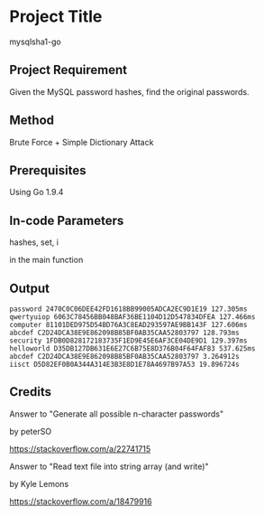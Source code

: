# Project Title

mysqlsha1-go

## Project Requirement

Given the MySQL password hashes, find the original passwords.

## Method

Brute Force + Simple Dictionary Attack

## Prerequisites

Using Go 1.9.4

## In-code Parameters

hashes, set, i

in the main function

## Output

```
password 2470C0C06DEE42FD1618BB99005ADCA2EC9D1E19 127.305ms
qwertyuiop 6063C78456BB048BAF36BE1104D12D547834DFEA 127.466ms
computer 81101DED975D54BD76A3C8EAD293597AE9BB143F 127.606ms
abcdef C2D24DCA38E9E862098B85BF0AB35CAA52803797 128.793ms
security 1FDB0D828172183735F1ED9E45E6AF3CE04DE9D1 129.397ms
helloworld D35DB127DB631E6E27C6B75E8D376B04F64FAF83 537.625ms
abcdef C2D24DCA38E9E862098B85BF0AB35CAA52803797 3.264912s
iisct D5D82EF0B0A344A314E3B3E8D1E78A4697B97A53 19.896724s
```

## Credits

Answer to "Generate all possible n-character passwords"

by peterSO

https://stackoverflow.com/a/22741715

Answer to "Read text file into string array (and write)"

by Kyle Lemons

https://stackoverflow.com/a/18479916